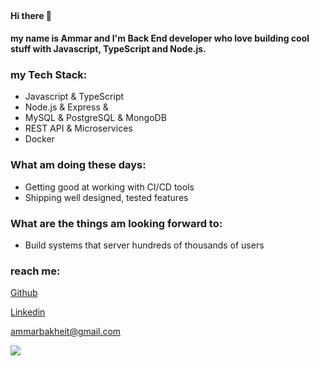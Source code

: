 ##

#### Hi there 👋

**my name is Ammar and I'm Back End developer who love building cool stuff with Javascript, TypeScript and Node.js.**

### my Tech Stack:

- Javascript & TypeScript
- Node.js & Express &
- MySQL & PostgreSQL & MongoDB
- REST API & Microservices
- Docker

### What am doing these days:

- Getting good at working with CI/CD tools
- Shipping well designed, tested features

### What are the things am looking forward to:

- Build systems that server hundreds of thousands of users

### reach me:

[Github](https://github.com/ammarbakheit)

<!-- [Twitter](https://twitter.com/AmmarBakheit) -->

[Linkedin](https://www.linkedin.com/in/ammar-m-bakheit-3723aa127)

[ammarbakheit@gmail.com](ammarbakheit@gmail.com)

<img src="https://github-readme-stats.vercel.app/api?username=ammarbakheit" />
